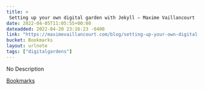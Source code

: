 ```yaml
---
title: > 
 Setting up your own digital garden with Jekyll — Maxime Vaillancourt
date: 2022-04-05T11:05:55+00:00
dateadded: 2022-04-20 23:16:23 -0400
link: "https://maximevaillancourt.com/blog/setting-up-your-own-digital-garden-with-jekyll"
bucket: Bookmarks
layout: urlnote
tags: ["digitalgardens"]
--- 
```

No Description
 <!-- end excerpt --> 
<div class='bucket'><a class='internal-link' href='/buckets/bookmarks'>Bookmarks</a></div> 
